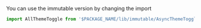 You can use the immutable version by changing the import

```js static
import AllThemeToggle from '$PACKAGE_NAME/lib/immutable/AsyncThemeToggle';
```
